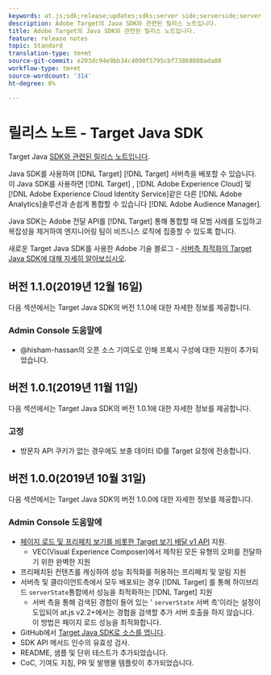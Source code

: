 ```yaml
---
keywords: at.js;sdk;release;updates;sdks;server side;serverside;server-side;java;java sdk
description: Adobe Target의 Java SDK와 관련된 릴리스 노트입니다.
title: Adobe Target의 Java SDK와 관련된 릴리스 노트입니다.
feature: release notes
topic: Standard
translation-type: tm+mt
source-git-commit: e203dc94e9bb34c4090f5795cbf73869808ada88
workflow-type: tm+mt
source-wordcount: '314'
ht-degree: 0%

---
```



# 릴리스 노트 - Target Java SDK

Target Java [SDK와 관련된 릴리스 노트입니다](https://github.com/adobe/target-java-sdk).

Java SDK를 사용하여 [!DNL Target] [!DNL Target] 서버측을 배포할 수 있습니다. 이 Java SDK를 사용하면 [!DNL Target] , [!DNL Adobe Experience Cloud] 및 [!DNL Adobe Experience Cloud Identity Service]같은 다른 [!DNL Adobe Analytics]솔루션과 손쉽게 통합할 수 있습니다 [!DNL Adobe Audience Manager].

Java SDK는 Adobe 전달 API를 [!DNL Target] 통해 통합할 때 모범 사례를 도입하고 복잡성을 제거하여 엔지니어링 팀이 비즈니스 로직에 집중할 수 있도록 합니다.

새로운 Target Java SDK를 사용한 Adobe 기술 블로그 - [서버측 최적화의 Target Java SDK에 대해 자세히 알아보십시오](https://medium.com/adobetech/server-side-optimization-with-the-new-target-java-sdk-421dc418a3f2).

## 버전 1.1.0(2019년 12월 16일)

다음 섹션에서는 Target Java SDK의 버전 1.1.0에 대한 자세한 정보를 제공합니다.

### Admin Console 도움말에

* @hisham-hassan의 오픈 소스 기여도로 인해 프록시 구성에 대한 지원이 추가되었습니다.

## 버전 1.0.1(2019년 11월 11일)

다음 섹션에서는 Target Java SDK의 버전 1.0.1에 대한 자세한 정보를 제공합니다.

### 고정

* 방문자 API 쿠키가 없는 경우에도 보충 데이터 ID를 Target 요청에 전송합니다.

## 버전 1.0.0(2019년 10월 31일)

다음 섹션에서는 Target Java SDK의 버전 1.0.0에 대한 자세한 정보를 제공합니다.

### Admin Console 도움말에

* [페이지 로드 및 프리페치 보기를 비롯한 Target 보기 배달 v1 API](https://developers.adobetarget.com/api/delivery-api/) 지원.
   * VEC(Visual Experience Composer)에서 제작된 모든 유형의 오퍼를 전달하기 위한 완벽한 지원
* 프리페치된 컨텐츠를 캐싱하여 성능 최적화를 허용하는 프리페치 및 알림 지원
* 서버측 및 클라이언트측에서 모두 배포되는 경우 [!DNL Target] 를 통해 하이브리드 `serverState`통합에서 성능을 최적화하는 [!DNL Target] 지원
   * 서버 측을 통해 검색된 경험이 들어 있는 &#39; `serverState` 서버 측&#39;이라는 설정이 도입되어 at.js v2.2+에서는 경험을 검색할 추가 서버 호출을 하지 않습니다. 이 방법은 페이지 로드 성능을 최적화합니다.
* GitHub에서 [Target Java SDK로 소스를 엽니다](https://github.com/adobe/target-java-sdk).
* SDK API 메서드 인수의 유효성 검사.
* README, 샘플 및 단위 테스트가 추가되었습니다.
* CoC, 기여도 지침, PR 및 발행물 템플릿이 추가되었습니다.

